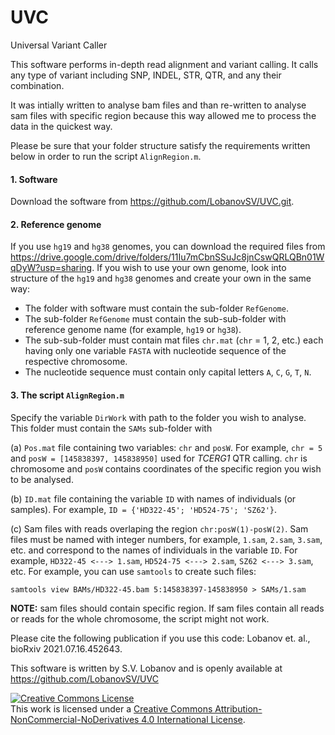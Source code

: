 # UVC
Universal Variant Caller

This software performs in-depth read alignment and variant calling. It calls any type of variant including SNP, INDEL, STR, QTR, and any their combination.

It was intially written to analyse bam files and than re-written to analyse sam files with specific region because this way allowed me to process the data in the quickest way.

Please be sure that your folder structure satisfy the requirements written below in order to run the script `AlignRegion.m`.

#### 1. Software
Download the software from https://github.com/LobanovSV/UVC.git.

#### 2. Reference genome
If you use `hg19` and `hg38` genomes, you can download the required files from
https://drive.google.com/drive/folders/11Iu7mCbnSSuJc8jnCswQRLQBn01WqDyW?usp=sharing.
If you wish to use your own genome, look into structure of the `hg19` and `hg38` genomes and create your own in the same way:
- The folder with software must contain the sub-folder `RefGenome`.
- The sub-folder `RefGenome` must contain the sub-sub-folder with reference genome name (for example, `hg19` or `hg38`).
- The sub-sub-folder must contain mat files `chr.mat` (`chr` = 1, 2, etc.) each having only one variable `FASTA` with nucleotide sequence of the respective chromosome.
- The nucleotide sequence must contain only capital letters `A`, `C`, `G`, `T`, `N`.

#### 3. The script `AlignRegion.m`
Specify the variable `DirWork` with path to the folder you wish to analyse.
This folder must contain the `SAMs` sub-folder with

(a) `Pos.mat` file containing two variables: `chr` and `posW`. For example, `chr = 5` and `posW = [145838397, 145838950]` used for *TCERG1* QTR calling. `chr` is chromosome and `posW` contains coordinates of the specific region you wish to be analysed.

(b) `ID.mat` file containing the variable `ID` with names of individuals (or samples). For example, `ID = {'HD322-45'; 'HD524-75'; 'SZ62'}`.

(c) Sam files with reads overlaping the region `chr:posW(1)-posW(2)`. Sam files must be named with integer numbers, for example, `1.sam`, `2.sam`, `3.sam`, etc. and correspond to the names of individuals in the variable `ID`. For example, `HD322-45 <---> 1.sam`, `HD524-75 <---> 2.sam`, `SZ62 <---> 3.sam`, etc.
For example, you can use `samtools` to create such files:
```
samtools view BAMs/HD322-45.bam 5:145838397-145838950 > SAMs/1.sam
```
**NOTE:** sam files should contain specific region. If sam files contain all reads or reads for the whole chromosome, the script might not work.


Please cite the following publication if you use this code:
Lobanov et. al., bioRxiv 2021.07.16.452643.


This software is written by S.V. Lobanov and is openly available at
https://github.com/LobanovSV/UVC




<a rel="license" href="http://creativecommons.org/licenses/by-nc-nd/4.0/"><img alt="Creative Commons License" style="border-width:0" src="https://i.creativecommons.org/l/by-nc-nd/4.0/88x31.png" /></a><br />This work is licensed under a <a rel="license" href="http://creativecommons.org/licenses/by-nc-nd/4.0/">Creative Commons Attribution-NonCommercial-NoDerivatives 4.0 International License</a>.
